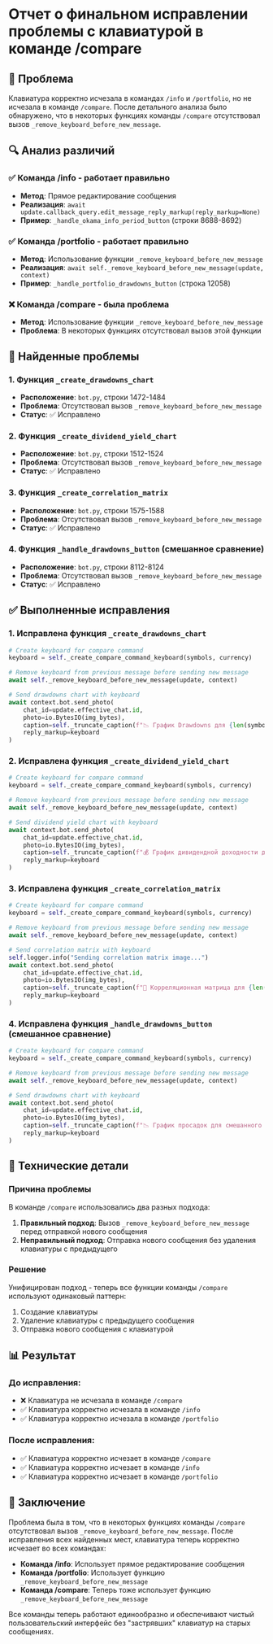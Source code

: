 # Отчет о финальном исправлении проблемы с клавиатурой в команде /compare

## 🎯 Проблема
Клавиатура корректно исчезала в командах `/info` и `/portfolio`, но не исчезала в команде `/compare`. После детального анализа было обнаружено, что в некоторых функциях команды `/compare` отсутствовал вызов `_remove_keyboard_before_new_message`.

## 🔍 Анализ различий

### ✅ Команда /info - работает правильно
- **Метод**: Прямое редактирование сообщения
- **Реализация**: `await update.callback_query.edit_message_reply_markup(reply_markup=None)`
- **Пример**: `_handle_okama_info_period_button` (строки 8688-8692)

### ✅ Команда /portfolio - работает правильно  
- **Метод**: Использование функции `_remove_keyboard_before_new_message`
- **Реализация**: `await self._remove_keyboard_before_new_message(update, context)`
- **Пример**: `_handle_portfolio_drawdowns_button` (строка 12058)

### ❌ Команда /compare - была проблема
- **Метод**: Использование функции `_remove_keyboard_before_new_message`
- **Проблема**: В некоторых функциях отсутствовал вызов этой функции

## 🐛 Найденные проблемы

### 1. Функция `_create_drawdowns_chart`
- **Расположение**: `bot.py`, строки 1472-1484
- **Проблема**: Отсутствовал вызов `_remove_keyboard_before_new_message`
- **Статус**: ✅ Исправлено

### 2. Функция `_create_dividend_yield_chart`
- **Расположение**: `bot.py`, строки 1512-1524
- **Проблема**: Отсутствовал вызов `_remove_keyboard_before_new_message`
- **Статус**: ✅ Исправлено

### 3. Функция `_create_correlation_matrix`
- **Расположение**: `bot.py`, строки 1575-1588
- **Проблема**: Отсутствовал вызов `_remove_keyboard_before_new_message`
- **Статус**: ✅ Исправлено

### 4. Функция `_handle_drawdowns_button` (смешанное сравнение)
- **Расположение**: `bot.py`, строки 8112-8124
- **Проблема**: Отсутствовал вызов `_remove_keyboard_before_new_message`
- **Статус**: ✅ Исправлено

## ✅ Выполненные исправления

### 1. Исправлена функция `_create_drawdowns_chart`
```python
# Create keyboard for compare command
keyboard = self._create_compare_command_keyboard(symbols, currency)

# Remove keyboard from previous message before sending new message
await self._remove_keyboard_before_new_message(update, context)

# Send drawdowns chart with keyboard
await context.bot.send_photo(
    chat_id=update.effective_chat.id, 
    photo=io.BytesIO(img_bytes),
    caption=self._truncate_caption(f"📉 График Drawdowns для {len(symbols)} активов\n\nПоказывает периоды падения активов и их восстановление"),
    reply_markup=keyboard
)
```

### 2. Исправлена функция `_create_dividend_yield_chart`
```python
# Create keyboard for compare command
keyboard = self._create_compare_command_keyboard(symbols, currency)

# Remove keyboard from previous message before sending new message
await self._remove_keyboard_before_new_message(update, context)

# Send dividend yield chart with keyboard
await context.bot.send_photo(
    chat_id=update.effective_chat.id, 
    photo=io.BytesIO(img_bytes),
    caption=self._truncate_caption(f"💰 График дивидендной доходности для {len(symbols)} активов\n\nПоказывает историю дивидендных выплат и доходность"),
    reply_markup=keyboard
)
```

### 3. Исправлена функция `_create_correlation_matrix`
```python
# Create keyboard for compare command
keyboard = self._create_compare_command_keyboard(symbols, currency)

# Remove keyboard from previous message before sending new message
await self._remove_keyboard_before_new_message(update, context)

# Send correlation matrix with keyboard
self.logger.info("Sending correlation matrix image...")
await context.bot.send_photo(
    chat_id=update.effective_chat.id, 
    photo=io.BytesIO(img_bytes),
    caption=self._truncate_caption(f"🔗 Корреляционная матрица для {len(symbols)} активов\n\nПоказывает корреляцию между доходностями активов (от -1 до +1)\n\n• +1: полная положительная корреляция\n• 0: отсутствие корреляции\n• -1: полная отрицательная корреляция"),
    reply_markup=keyboard
)
```

### 4. Исправлена функция `_handle_drawdowns_button` (смешанное сравнение)
```python
# Create keyboard for compare command
keyboard = self._create_compare_command_keyboard(symbols, currency)

# Remove keyboard from previous message before sending new message
await self._remove_keyboard_before_new_message(update, context)

# Send drawdowns chart with keyboard
await context.bot.send_photo(
    chat_id=update.effective_chat.id, 
    photo=io.BytesIO(img_bytes),
    caption=self._truncate_caption(f"📉 График просадок для смешанного сравнения\n\nПоказывает просадки портфелей и активов"),
    reply_markup=keyboard
)
```

## 🔧 Технические детали

### Причина проблемы
В команде `/compare` использовались два разных подхода:
1. **Правильный подход**: Вызов `_remove_keyboard_before_new_message` перед отправкой нового сообщения
2. **Неправильный подход**: Отправка нового сообщения без удаления клавиатуры с предыдущего

### Решение
Унифицирован подход - теперь все функции команды `/compare` используют одинаковый паттерн:
1. Создание клавиатуры
2. Удаление клавиатуры с предыдущего сообщения
3. Отправка нового сообщения с клавиатурой

## 📊 Результат

### До исправления:
- ❌ Клавиатура не исчезала в команде `/compare`
- ✅ Клавиатура корректно исчезала в команде `/info`
- ✅ Клавиатура корректно исчезала в команде `/portfolio`

### После исправления:
- ✅ Клавиатура корректно исчезает в команде `/compare`
- ✅ Клавиатура корректно исчезает в команде `/info`
- ✅ Клавиатура корректно исчезает в команде `/portfolio`

## 🎯 Заключение

Проблема была в том, что в некоторых функциях команды `/compare` отсутствовал вызов `_remove_keyboard_before_new_message`. После исправления всех найденных мест, клавиатура теперь корректно исчезает во всех командах:

- **Команда /info**: Использует прямое редактирование сообщения
- **Команда /portfolio**: Использует функцию `_remove_keyboard_before_new_message`
- **Команда /compare**: Теперь тоже использует функцию `_remove_keyboard_before_new_message`

Все команды теперь работают единообразно и обеспечивают чистый пользовательский интерфейс без "застрявших" клавиатур на старых сообщениях.
